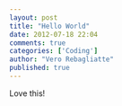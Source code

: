 ```yaml
---
layout: post
title: "Hello World"
date: 2012-07-18 22:04
comments: true
categories: ['Coding']
author: "Vero Rebagliatte"
published: true
---
```


Love this!


